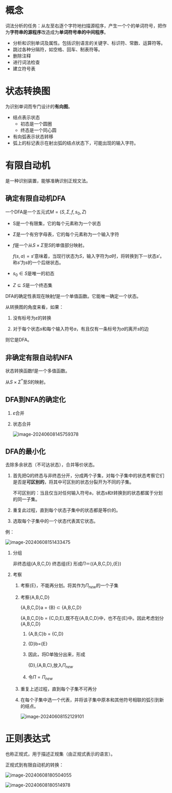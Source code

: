 # 概念

词法分析的任务：从左至右逐个字符地扫描源程序，产生一个个的单词符号，把作为**字符串的源程序**改造成为**单词符号串的中间程序**。

-   分析和识别单词及属性。包括识别语言的关键字、标识符、常数、运算符等。
-   跳过各种分隔符，如空格、回车、制表符等。
-   删除注释
-   进行词法检查
-   建立符号表

# 状态转换图

为识别单词而专门设计的**有向图**。

-   结点表示状态
    -   初态是一个圆圈
    -   终态是一个同心圆
-   有向弧表示状态转移
-   弧上的标记表示在射出弧的结点状态下，可能出现的输入字符。

# 有限自动机

是一种识别装置，能够准确识别正规文法。

## 确定有限自动机DFA

一个DFA是一个五元式$M = (S,\Sigma,f,s_0,Z)$

-   S是一个有限集，它的每个元素称为一个状态

-   $\Sigma$是一个有穷字母表，它的每个元素称为一个输入字符

-   $f$是一个从$S \times \Sigma$至$S$的单值部分映射。

    $f(s,a) = s'$意味着，当现行状态为$S$，输入字符为$a$时，将转换到下一状态$s'$。称$s'$为$s$的一个后继状态。

-   $s_0 \in S$是唯一的初态

-   $Z \subseteq S$是一个终态集

DFA的确定性表现在映射$f$是一个单值函数。它能唯一确定一个状态。

从转换图的角度来看，如果：

1.   没有标号为$\varepsilon$的转换

2.   对于每个状态$s$和每个输入符号$a$，有且仅有一条标号为$a$的离开$s$的边

则它是DFA。

## 非确定有限自动机NFA

状态转换函数f是一个多值函数。

从$S \times \Sigma^*$至$S$的映射。

## DFA到NFA的确定化

1.   $\varepsilon$合并

2.   状态合并

     ![image-20240608145759378](./03%20%E8%AF%8D%E6%B3%95%E5%88%86%E6%9E%90.assets/image-20240608145759378.png)

## DFA的最小化

去除多余状态（不可达状态），合并等价状态。

1.   首先把Q的终态与非终态分开，分成两个子集，对每个子集中的状态考察它们是否是**可区别的**，将其中可区别的状态分裂开为不同的子集。

     不可区别的：当且仅当对任何输入符号a，状态s和t转换到的状态都属于分划的同一子集。

2.   重复此过程，直到每个状态子集中的状态都是等价的。

3.   选取每个子集中的一个状态代表其它状态。

例：

![image-20240608151433475](./03%20%E8%AF%8D%E6%B3%95%E5%88%86%E6%9E%90.assets/image-20240608151433475.png)

1.   分组

     非终态组{A,B,C,D}
      终态组{E}
     形成$\Pi$＝({A,B,C,D},{E})

2.   考察

     1.   考察{E}，不能再分划。将其作为$\Pi_{new}$的一个子集

     2.   考察{A,B,C,D}

          {A,B,C,D}a = {B} $\subset$ {A,B,C,D}

          {A,B,C,D}b = {C,D,E},既不在{A,B,C,D}中，也不在{E}中。因此考虑划分{A,B,C,D}

          1.   {A,B,C}b = {C,D}

          2.   {D}b={E}

          3.   因此，将D单独分出来，形成

               {D},{A,B,C},放入$\Pi_{new}$

          4.   令$\Pi = \Pi_{new}$

     3.   重复上述过程，直到每个子集不可再分

     4.   在每个子集中选一个代表，并将该子集中原本和其他符号相联的弧引到新的结点。

          ![image-20240608152129101](./03%20%E8%AF%8D%E6%B3%95%E5%88%86%E6%9E%90.assets/image-20240608152129101.png)

          

# 正则表达式

也称正规式，用于描述正规集（由正规式表示的语言）。

正规式到有限自动机的转换：

![image-20240608180504055](./03%20%E8%AF%8D%E6%B3%95%E5%88%86%E6%9E%90.assets/image-20240608180504055.png)

![image-20240608180514978](./03%20%E8%AF%8D%E6%B3%95%E5%88%86%E6%9E%90.assets/image-20240608180514978.png)

